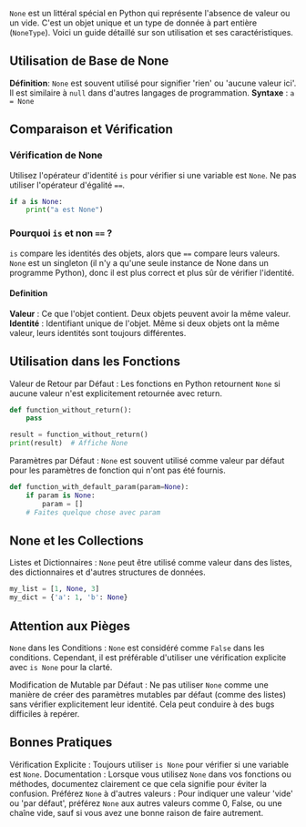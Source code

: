 ```None``` est un littéral spécial en Python qui représente l'absence de valeur ou un vide. C'est un objet unique et un type de donnée à part entière (```NoneType```). Voici un guide détaillé sur son utilisation et ses caractéristiques.

## Utilisation de Base de None

**Définition**: ```None``` est souvent utilisé pour signifier 'rien' ou 'aucune valeur ici'. Il est similaire à ```null``` dans d'autres langages de programmation.
**Syntaxe** :
    ```a = None```

## Comparaison et Vérification

### Vérification de None 

Utilisez l'opérateur d'identité ```is``` pour vérifier si une variable est ```None```. Ne pas utiliser l'opérateur d'égalité ```==```.

```python
if a is None:
    print("a est None")
```

### Pourquoi ```is``` et non ```==``` ? 

```is``` compare les identités des objets, alors que ```==``` compare leurs valeurs. ```None``` est un singleton (il n'y a qu'une seule instance de None dans un programme Python), donc il est plus correct et plus sûr de vérifier l'identité.

#### Definition

**Valeur** : Ce que l'objet contient. Deux objets peuvent avoir la même valeur.
**Identité** : Identifiant unique de l'objet. Même si deux objets ont la même valeur, leurs identités sont toujours différentes.

## Utilisation dans les Fonctions

Valeur de Retour par Défaut : Les fonctions en Python retournent ```None``` si aucune valeur n'est explicitement retournée avec return.

```python
def function_without_return():
    pass

result = function_without_return()
print(result)  # Affiche None
```

Paramètres par Défaut : ```None``` est souvent utilisé comme valeur par défaut pour les 
paramètres de fonction qui n'ont pas été fournis.

```python
def function_with_default_param(param=None):
    if param is None:
        param = []
    # Faites quelque chose avec param
```

## None et les Collections

Listes et Dictionnaires : ```None``` peut être utilisé comme valeur dans des listes, des dictionnaires et d'autres structures de données.

```python
my_list = [1, None, 3]
my_dict = {'a': 1, 'b': None}
```
## Attention aux Pièges

```None``` dans les Conditions : ```None``` est considéré comme ```False``` dans les conditions. Cependant, il est préférable d'utiliser une vérification explicite avec ```is None``` pour la clarté.

Modification de Mutable par Défaut : Ne pas utiliser ```None``` comme une manière de créer des paramètres mutables par défaut (comme des listes) sans vérifier explicitement leur identité. Cela peut conduire à des bugs difficiles à repérer.

## Bonnes Pratiques

Vérification Explicite : Toujours utiliser ```is None``` pour vérifier si une variable est ```None```.
Documentation : Lorsque vous utilisez ```None``` dans vos fonctions ou méthodes, documentez clairement ce que cela signifie pour éviter la confusion.
Préférez ```None``` à d'autres valeurs : Pour indiquer une valeur 'vide' ou 'par défaut', préférez ```None``` aux autres valeurs comme 0, False, ou une chaîne vide, sauf si vous avez une bonne raison de faire autrement.
